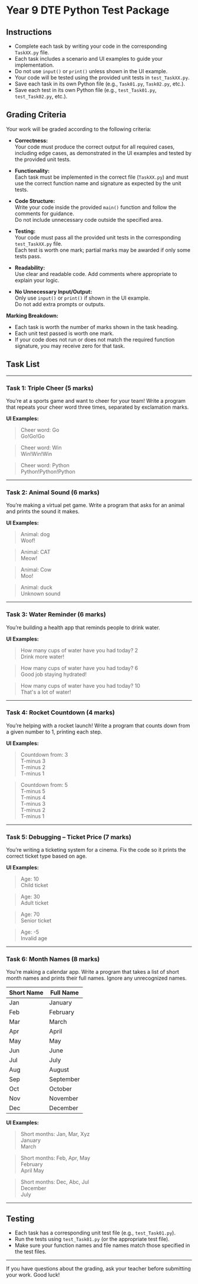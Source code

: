 # Year 9 DTE Python Test Package

## Instructions

- Complete each task by writing your code in the corresponding `TaskXX.py` file.
- Each task includes a scenario and UI examples to guide your implementation.
- Do not use `input()` or `print()` unless shown in the UI example.
- Your code will be tested using the provided unit tests in `test_TaskXX.py`.
- Save each task in its own Python file (e.g., `Task01.py`, `Task02.py`, etc.).
- Save each test in its own Python file (e.g., `test_Task01.py`, `test_Task02.py`, etc.).

## Grading Criteria

Your work will be graded according to the following criteria:

- **Correctness:**  
  Your code must produce the correct output for all required cases, including edge cases, as demonstrated in the UI examples and tested by the provided unit tests.

- **Functionality:**  
  Each task must be implemented in the correct file (`TaskXX.py`) and must use the correct function name and signature as expected by the unit tests.

- **Code Structure:**  
  Write your code inside the provided `main()` function and follow the comments for guidance.  
  Do not include unnecessary code outside the specified area.

- **Testing:**  
  Your code must pass all the provided unit tests in the corresponding `test_TaskXX.py` file.  
  Each test is worth one mark; partial marks may be awarded if only some tests pass.

- **Readability:**  
  Use clear and readable code. Add comments where appropriate to explain your logic.

- **No Unnecessary Input/Output:**  
  Only use `input()` or `print()` if shown in the UI example.  
  Do not add extra prompts or outputs.

**Marking Breakdown:**  

- Each task is worth the number of marks shown in the task heading.
- Each unit test passed is worth one mark.
- If your code does not run or does not match the required function signature, you may receive zero for that task.

## Task List

---

### Task 1: Triple Cheer (5 marks)

You’re at a sports game and want to cheer for your team! Write a program that repeats your cheer word three times, separated by exclamation marks.

**UI Examples:**

>Cheer word: Go\
>Go!Go!Go

>Cheer word: Win\
>Win!Win!Win

>Cheer word: Python\
>Python!Python!Python


---

### Task 2: Animal Sound (6 marks)

You’re making a virtual pet game. Write a program that asks for an animal and prints the sound it makes.

**UI Examples:**

>Animal: dog\
>Woof!

>Animal: CAT\
>Meow!

>Animal: Cow\
>Moo!

>Animal: duck\
>Unknown sound


---

### Task 3: Water Reminder (6 marks)

You’re building a health app that reminds people to drink water.

**UI Examples:**

>How many cups of water have you had today? 2  
>Drink more water!


>How many cups of water have you had today? 6  
>Good job staying hydrated!


>How many cups of water have you had today? 10  
>That's a lot of water!


---

### Task 4: Rocket Countdown (4 marks)

You’re helping with a rocket launch! Write a program that counts down from a given number to 1, printing each step.

**UI Examples:**

>Countdown from: 3\
>T-minus 3\
>T-minus 2\
>T-minus 1


>Countdown from: 5\
>T-minus 5\
>T-minus 4\
>T-minus 3\
>T-minus 2\
>T-minus 1


---

### Task 5: Debugging – Ticket Price (7 marks)

You’re writing a ticketing system for a cinema. Fix the code so it prints the correct ticket type based on age.

**UI Examples:**

>Age: 10\
>Child ticket


>Age: 30\
>Adult ticket


>Age: 70\
>Senior ticket


>Age: -5\
>Invalid age


---

### Task 6: Month Names (8 marks)

You’re making a calendar app. Write a program that takes a list of short month names and prints their full names. Ignore any unrecognized names.

| Short Name | Full Name   |
| ---------- | ----------- |
| Jan        | January     |
| Feb        | February    |
| Mar        | March       |
| Apr        | April       |
| May        | May         |
| Jun        | June        |
| Jul        | July        |
| Aug        | August      |
| Sep        | September   |
| Oct        | October     |
| Nov        | November    |
| Dec        | December    |

**UI Examples:**

>Short months: Jan, Mar, Xyz\
>January\
>March


>Short months: Feb, Apr, May\
>February\
>April
>May



>Short months: Dec, Abc, Jul\
>December\
>July


---

## Testing

- Each task has a corresponding unit test file (e.g., `test_Task01.py`).
- Run the tests using `test_Task01.py` (or the appropriate test file).
- Make sure your function names and file names match those specified in the test files.

---

If you have questions about the grading, ask your teacher before submitting your work. Good luck!
